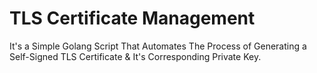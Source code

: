 # TLS Certificate Management
It's a Simple Golang Script That Automates The Process of Generating a Self-Signed TLS Certificate &amp; It's Corresponding Private Key.

